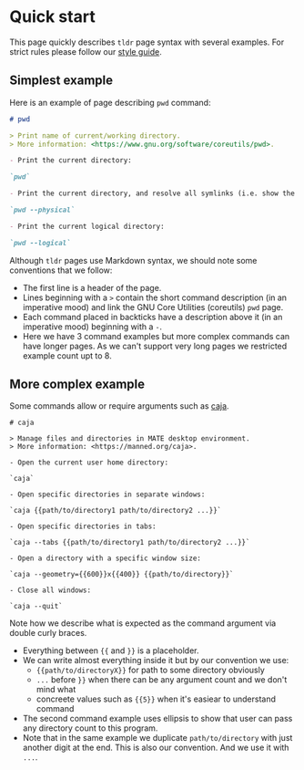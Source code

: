 # Quick start

This page quickly describes `tldr` page syntax with several examples. For strict rules please follow our [style guide](https://github.com/tldr-pages/tldr/blob/main/contributing-guides/style-guide.md).

## Simplest example

Here is an example of page describing `pwd` command:

```md
# pwd

> Print name of current/working directory.
> More information: <https://www.gnu.org/software/coreutils/pwd>.

- Print the current directory:

`pwd`

- Print the current directory, and resolve all symlinks (i.e. show the "physical" path):

`pwd --physical`

- Print the current logical directory:

`pwd --logical`
```

Although `tldr` pages use Markdown syntax, we should note some conventions that we follow:

- The first line is a header of the page.
- Lines beginning with a `>` contain the short command description (in an imperative mood) and link the GNU Core Utilities (coreutils) `pwd` page.
- Each command placed in backticks have a description above it (in an imperative mood) beginning with a `-`.
- Here we have 3 command examples but more complex commands can have longer pages. As we can't support very long pages we restricted example count upt to 8.

## More complex example

Some commands allow or require arguments such as [caja](https://manned.org/caja).

```
# caja

> Manage files and directories in MATE desktop environment.
> More information: <https://manned.org/caja>.

- Open the current user home directory:

`caja`

- Open specific directories in separate windows:

`caja {{path/to/directory1 path/to/directory2 ...}}`

- Open specific directories in tabs:

`caja --tabs {{path/to/directory1 path/to/directory2 ...}}`

- Open a directory with a specific window size:

`caja --geometry={{600}}x{{400}} {{path/to/directory}}`

- Close all windows:

`caja --quit`
```

Note how we describe what is expected as the command argument via double curly braces.

- Everything between `{{` and `}}` is a placeholder.
- We can write almost everything inside it but by our convention we use:
  - `{{path/to/directoryX}}` for path to some directory obviously
  - `...` before `}}` when there can be any argument count and we don't mind what
  - concreete values such as `{{5}}` when it's easiear to understand command
- The second command example uses ellipsis to show that user can pass any directory count to this program.
- Note that in the same example we duplicate `path/to/directory` with just another digit at the end. This is also our convention.
  And we use it with `...`.

